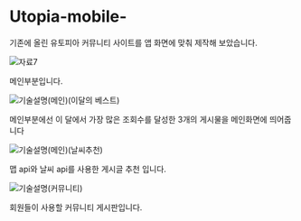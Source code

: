 # Utopia-mobile-
기존에 올린 유토피아 커뮤니티 사이트를 앱 화면에 맞춰 제작해 보았습니다.

![자료7](https://user-images.githubusercontent.com/101082700/208090584-d780ebed-8fb9-4dc2-a77f-c3788a5c2210.png)

메인부분입니다.

![기술설명(메인)(이달의 베스트)](https://user-images.githubusercontent.com/101082700/208090836-3801e36a-e1f2-4faf-bb1d-055162f34848.png)

메인부분에선 이 달에서 가장 많은 조회수를 달성한 3개의 게시물을 메인화면에 띄어줍니다

![기술설명(메인)(날씨추천)](https://user-images.githubusercontent.com/101082700/208091091-2ad947d5-c9e2-4cc5-977c-0c5dc807ab8c.png)

맵 api와 날씨 api를 사용한 게시글 추천 입니다.

![기술설명(커뮤니티)](https://user-images.githubusercontent.com/101082700/208091226-68794de4-4cdf-46e3-bb43-b2c1a7e4f520.png)

회원들이 사용할 커뮤니티 게시판입니다.

